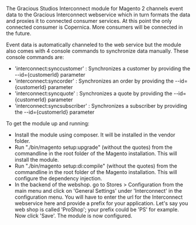 The Gracious Studios Interconnect module for Magento 2 channels event data to the Gracious Interconnect webservice 
which in turn formats the data and proxies it to connected consumer services. At this point the only connected consumer
is Copernica. More consumers will be connected in the future.

Event data is automatically channeled to the web service but the module also comes with 4 console commands to 
synchronize data manually. These console commands are:
- 'interconnect:synccustomer' :     Synchronizes a customer by providing the --id={customerId} parameter
- 'interconnect:syncorder' :        Synchronizes an order by providing the --id={customerId} parameter
- 'interconnect:syncquote' :        Synchronizes a quote by providing the --id={customerId} parameter
- 'interconnect:syncsubscriber' :   Synchronizes a subscriber by providing the --id={customerId} parameter

To get the module up and running:
- Install the module using composer. It will be installed in the vendor folder.
- Run "./bin/magento setup:upgrade" (without the quotes) from the commandline in the root folder of the Magento 
installation. This will install the module.
- Run "./bin/magento setup:di:compile" (without the quotes) from the commandline in the root folder of the Magento 
installation. This will configure the dependency injection.
- In the backend of the webshop. go to Stores > Configuration from the main menu and click on 'General Settings' 
under 'Interconnect' in the configuration menu. You will have to enter the url for the Interconnect webservice here and
provide a prefix for your application. Let's say you web shop is called 'ProShop'; your prefix could be 'PS' for 
example. Now click 'Save'. The module is now configured.